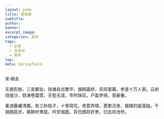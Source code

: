 ```yaml
---
layout: poem
title: 望海潮
subtitle: 
author: 
banner: 
excerpt_image: 
categories: 高中
tags:
  - 必背
  - 古诗词
  - 高考
top: 
meta: Springfield
---
```


宋·柳永

东南形胜，三吴都会，钱塘自古繁华，烟柳画桥，风帘翠幕，参差十万人家。云树绕堤沙，怒涛卷霜雪，天堑无涯。市列珠玑，户盈罗绮，竞豪奢。

重湖叠巘清嘉。有三秋桂子，十里荷花。羌管弄晴，菱歌泛夜，嬉嬉钓叟莲娃。千骑拥高牙。乘醉听箫鼓，吟赏烟霞。异日图将好景，归去凤池夸。